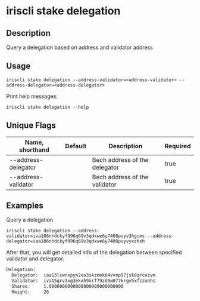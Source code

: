 # iriscli stake delegation

## Description

Query a delegation based on address and validator address

## Usage

```
iriscli stake delegation --address-validator=<address-validator> --address-delegator=<address-delegator>
```

Print help messages:
```
iriscli stake delegation --help
```

## Unique Flags

| Name, shorthand       | Default | Description                   | Required |
| --------------------- | ------- | ----------------------------- | -------- |
| --address-delegator   |         | Bech address of the delegator | true     |
| --address-validator   |         | Bech address of the validator | true     |

## Examples

Query a delegation
```
iriscli stake delegation --address-validator=iva106nhdckyf996q69v3qdxwe6y7408pvyv3hgcms --address-delegator=iaa106nhdckyf996q69v3qdxwe6y7408pvyvyxzhxh
```

After that, you will get detailed info of the delegation between specified validator and delegator.

```bash
Delegation:
  Delegator:  iaa13lcwnxpyn2ea3skzmek64vvnp97jsk8qrcezvm
  Validator:  iva15grv3xg3ekxh9xrf79zd0w077krgv5xfzzunhs
  Shares:     1.0000000000000000000000000000
  Height:     26
```

